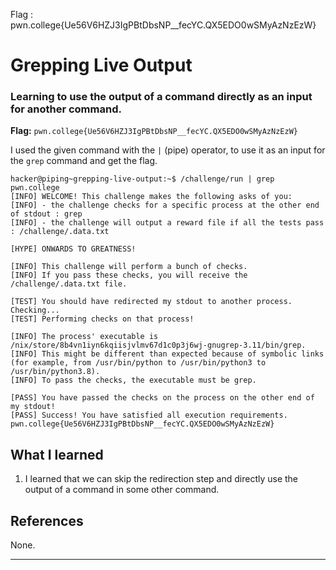 Flag : pwn.college{Ue56V6HZJ3IgPBtDbsNP__fecYC.QX5EDO0wSMyAzNzEzW}
# Grepping Live Output

### Learning to use the output of a command directly as an input for another command.

**Flag:** `pwn.college{Ue56V6HZJ3IgPBtDbsNP__fecYC.QX5EDO0wSMyAzNzEzW}`

 I used the given command with the `|` (pipe) operator, to use it as an input for the `grep` command and get the flag.

```
hacker@piping~grepping-live-output:~$ /challenge/run | grep pwn.college
[INFO] WELCOME! This challenge makes the following asks of you:
[INFO] - the challenge checks for a specific process at the other end of stdout : grep
[INFO] - the challenge will output a reward file if all the tests pass : /challenge/.data.txt

[HYPE] ONWARDS TO GREATNESS!

[INFO] This challenge will perform a bunch of checks.
[INFO] If you pass these checks, you will receive the /challenge/.data.txt file.

[TEST] You should have redirected my stdout to another process. Checking...
[TEST] Performing checks on that process!

[INFO] The process' executable is /nix/store/8b4vn1iyn6kqiisjvlmv67d1c0p3j6wj-gnugrep-3.11/bin/grep.
[INFO] This might be different than expected because of symbolic links (for example, from /usr/bin/python to /usr/bin/python3 to /usr/bin/python3.8).
[INFO] To pass the checks, the executable must be grep.

[PASS] You have passed the checks on the process on the other end of my stdout!
[PASS] Success! You have satisfied all execution requirements.
pwn.college{Ue56V6HZJ3IgPBtDbsNP__fecYC.QX5EDO0wSMyAzNzEzW}
```

## What I learned

1. I learned that we can skip the redirection step and directly use the output of a command in some other command.

## References

None.

---
